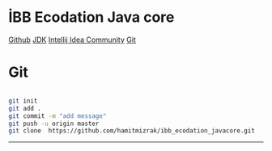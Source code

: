 
# İBB Ecodation Java core
[Github](https://github.com/kaganzorba/ibb_ecodation_javacore.git)
[JDK](https://www.oracle.com/tr/java/technologies/downloads/#jdk23-windows)
[Intellij Idea Community](https://www.jetbrains.com/idea/download/?section=windows)
[Git](https://git-scm.com/downloads)

# Git 
```sh

git init
git add .
git commit -m "add message"
git push -u origin master
git clone  https://github.com/hamitmizrak/ibb_ecodation_javacore.git
```
---

